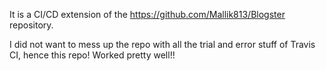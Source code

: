 It is a CI/CD extension of the https://github.com/Mallik813/Blogster repository.

I did not want to mess up the repo with all the trial and error stuff of Travis CI, hence this repo! Worked pretty well!!
